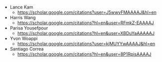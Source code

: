 - Lance Kam
	- https://scholar.google.com/citations?user=J5wwvFMAAAAJ&hl=en
- Harris Wang
	- https://scholar.google.com/citations?hl=en&user=RFmkZ-EAAAAJ
- Parisa Yousefpour
	- https://scholar.google.com/citations?hl=en&user=XBDuYaAAAAAJ
- Yvon Woappi
	- https://scholar.google.com/citations?user=kjMUYYwAAAAJ&hl=en
- Santiago Correa
	- https://scholar.google.com/citations?hl=en&user=8P1RpisAAAAJ